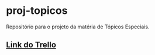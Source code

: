 # proj-topicos
Repositório para o projeto da matéria de Tópicos Especiais.

## [Link do Trello](https://trello.com/b/Qr7bILuq/projeto-e-scola)
